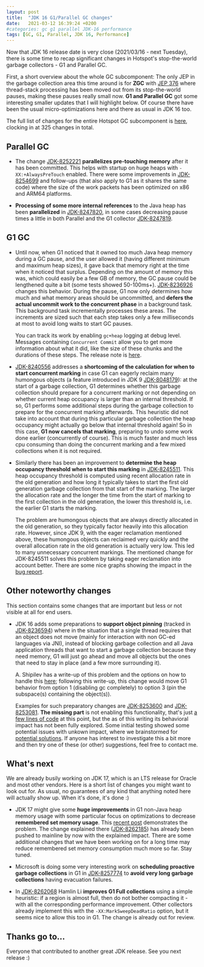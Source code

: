 ```yaml
---
layout: post
title:  "JDK 16 G1/Parallel GC changes"
date:   2021-03-12 16:39:24 +0200
#categories: gc g1 parallel JDK-16 performance
tags: [GC, G1, Parallel, JDK 16, Performance]
---
```


Now that JDK 16 release date is very close (2021/03/16 - next Tuesday), there is some time to recap significant changes in Hotspot's stop-the-world garbage collectors - G1 and Parallel GC.

First, a short overview about the whole GC subcomponent: The only JEP in the garbage collection area this time around is for **ZGC** with [JEP 376](https://openjdk.java.net/jeps/376) where thread-stack processing has been moved out from its stop-the-world pauses, making these pauses really small now. **G1 and Parallel GC** got some interesting smaller updates that I will highlight below. Of course there have been the usual micro-optimizations here and there as usual in JDK 16 too.

The full list of changes for the entire Hotspot GC subcomponent is [here](https://bugs.openjdk.java.net/issues/?jql=project%20%3D%20JDK%20AND%20issuetype%20in%20standardIssueTypes()%20AND%20status%20in%20(Resolved%2C%20Closed)%20AND%20resolution%20%3D%20Fixed%20AND%20fixVersion%20%3D%20%2216%22%20AND%20component%20%3D%20hotspot%20AND%20Subcomponent%20in%20(gc%2C%20gc%2C%20gc%2C%20gc%2C%20gc)%20ORDER%20BY%20key%20ASC), clocking in at 325 changes in total.

## Parallel GC

  * The change [JDK-8252221](https://bugs.openjdk.java.net/browse/JDK-8252221) **parallelizes pre-touching memory** after it has been committed. This helps with startup on huge heaps with `-XX:+AlwaysPreTouch` enabled. There were some improvements in [JDK-8254699](https://bugs.openjdk.java.net/browse/JDK-8254699) and follow-ups (that also apply to G1 as it shares the same code) where the size of the work packets has been optimized on x86 and ARM64 platforms.

  * **Processing of some more internal references** to the Java heap has been **parallelized** in [JDK-8247820](https://bugs.openjdk.java.net/browse/JDK-8247820), in some cases decreasing pause times a little in both Parallel and the G1 collector [JDK-8247819](https://bugs.openjdk.java.net/browse/JDK-8247819).

## G1 GC

  * Until now, when G1 noticed that it owned too much Java heap memory during a GC pause, and the user allowed it (having different minimum and maximum heap sizes), it gave back that memory right at the time when it noticed that surplus. Depending on the amount of memory this was, which could easily be a few GB of memory, the GC pause could be lengthened quite a bit (some tests showed 50-100ms+). [JDK-8236926](https://bugs.openjdk.java.net/browse/JDK-8236926) changes this behavior. During the pause, G1 now only determines how much and what memory areas should be uncommitted, and **defers the actual uncommit work to the concurrent phase** in a background task. This background task incrementally processes these areas. The increments are sized such that each step takes only a few milliseconds at most to avoid long waits to start GC pauses.

    You can track its work by enabling `gc+heap` logging at debug level. Messages containing `Concurrent Commit` allow you to get more information about what it did, like the size of these chunks and the durations of these steps. The release note is [here](https://bugs.openjdk.java.net/browse/JDK-8256691).

  * [JDK-8240556](https://bugs.openjdk.java.net/browse/JDK-8240556) addresses a **shortcoming of the calculation for when to start concurrent marking** in case G1 can eagerly reclaim many humongous objects (a feature introduced in JDK 9 [JDK-8048179](https://bugs.openjdk.java.net/browse/JDK-8048179)): at the start of a garbage collection, G1 determines whether this garbage collection should prepare for a concurrent marking or not depending on whether current heap occupancy is larger than an internal threshold. If so, G1 performs some additional steps during the garbage collection to prepare for the concurrent marking afterwards. This heuristic did not take into account that during this particular garbage collection the heap occupancy might actually go below that internal threshold again! So in this case, **G1 now cancels that marking**, preparing to undo some work done earlier (concurrently of course). This is much faster and much less cpu consuming than doing the concurrent marking and a few mixed collections when it is not required.

  * Similarly there has been an improvement to **determine the heap occupancy threshold when to start this marking** in [JDK-8245511](https://bugs.openjdk.java.net/browse/JDK-8245511). This heap occupancy threshold is computed using recent allocation rate in the old generation and how long it typically takes to start the first old generation garbage collection from that start of the marking. The larger the allocation rate and the longer the time from the start of marking to the first collection in the old generation, the lower this threshold is, i.e. the earlier G1 starts the marking.

    The problem are humongous objects that are always directly allocated in the old generation, so they typically factor heavily into this allocation rate. However, since JDK 9, with the eager reclamation mentioned above, these humongous objects can reclaimed very quickly and the overall allocation rate in the old generation is actually very low. This led to many unnecessary concurrent markings. The mentioned change for JDK-8245511 solves this problem by taking eager reclamation into account better. There are some nice graphs showing the impact in the [bug report](https://bugs.openjdk.java.net/browse/JDK-8245511).

## Other noteworthy changes

This section contains some changes that are important but less or not visible at all for end users.

  * JDK 16 adds some preparations to **support object pinning** (tracked in [JDK-8236594](https://bugs.openjdk.java.net/browse/JDK-8236594)) where in the situation that a single thread requires that an object does not move (mainly for interaction with non GC-ed languages via JNI), instead of blocking garbage collection and all Java application threads that want to start a garbage collection because they need memory, G1 will just go ahead and move all objects but the ones that need to stay in place (and a few more surrounding it).

    A. Shipilev has a write-up of this problem and the options on how to handle this [here](https://shipilev.net/jvm/anatomy-quarks/9-jni-critical-gclocker/); following this write-up, this change would move G1 behavior from option 1 (disabling gc completely) to option 3 (pin the subspace(s) containing the object(s)).

    Examples for such preparatory changes are [JDK-8253600](https://bugs.openjdk.java.net/browse/JDK-8253600) and [JDK-8253081](https://bugs.openjdk.java.net/browse/JDK-8253081). **The missing part** is not enabling this functionality, that's just [a few lines of code](https://github.com/openjdk/jdk/compare/master...tschatzl:full-pin-support) at this point, but the as of this writing its behavioral impact has not been fully explored. Some initial testing showed some potential issues with unkown impact, where we brainstormed for [potential solutions](https://bugs.openjdk.java.net/issues/?jql=labels%20%3D%20gc-g1-pinned-regions). If anyone has interest to investigate this a bit more and then try one of these (or other) suggestions, feel free to contact me.

## What's next

We are already busily working on JDK 17, which is an LTS release for Oracle and most other vendors. Here is a short list of changes you might want to look out for. As usual, no guarantees of any kind that anything noted here will actually show up. When it's done, it's done :)

  * JDK 17 might give some **huge improvements** in G1 non-Java heap memory usage with some particular focus on optimizations to decrease **remembered set memory usage**. This [recent post](https://tschatzl.github.io/2021/02/26/early-prune.html) demonstrates the problem. The change explained there ([JDK-8262185](https://bugs.openjdk.java.net/browse/JDK-8262185)) has already been pushed to mainline by now with the explained impact. There are some additional changes that we have been working on for a long time may reduce remembered set memory consumption much more so far. Stay tuned.

  * Microsoft is doing some very interesting work on **scheduling proactive garbage collections** in G1 in [JDK-8257774](https://bugs.openjdk.java.net/browse/JDK-8257774) to **avoid very long garbage collections** having evacuation failures.

  * In [JDK-8262068](https://bugs.openjdk.java.net/browse/JDK-8262068) Hamlin Li **improves G1 Full collections** using a simple heuristic: if a region is almost full, then do not bother compacting it - with all the corresponding performance improvement. Other collectors already implement this with the `-XX:MarkSweepDeadRatio` option, but it seems nice to allow this too in G1. The change is already out for review.

## Thanks go to…

Everyone that contributed to another great JDK release. See you next release :)



